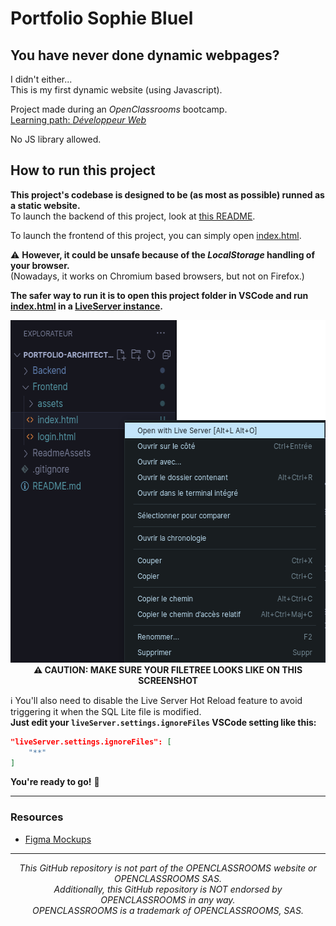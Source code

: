 # Portfolio Sophie Bluel

## You have never done dynamic webpages?

I didn't either...  
This is my first dynamic website (using Javascript).

Project made during an _OpenClassrooms_ bootcamp.  
[Learning path: _Développeur Web_](https://openclassrooms.com/fr/paths/717-developpeur-web)

No JS library allowed.

## How to run this project

**This project's codebase is designed to be (as most as possible) runned as a static website.**  
To launch the backend of this project, look at [this README](./Backend/ReadMe.md).

To launch the frontend of this project, you can simply open [index.html](./Frontend/index.html).  

⚠️ **However, it could be unsafe because of the _LocalStorage_ handling of your browser.**  
(Nowadays, it works on Chromium based browsers, but not on Firefox.)

**The safer way to run it is to open this project folder in VSCode and run [index.html](./Frontend/index.html) in a [LiveServer instance](https://marketplace.visualstudio.com/items?itemName=ritwickdey.LiveServer).**

<p align="center"><img src="./ReadmeAssets/RunWithLiveServer.png" alt="Run with Live Server example" width="595" height="548" /><br><b>⚠️ CAUTION: MAKE SURE YOUR FILETREE LOOKS LIKE ON THIS SCREENSHOT</b></p>

ℹ️ You'll also need to disable the Live Server Hot Reload feature to avoid triggering it when the SQL Lite file is modified.  
**Just edit your `liveServer.settings.ignoreFiles` VSCode setting like this:**
```json
"liveServer.settings.ignoreFiles": [
    "**"
]
```

**You're ready to go!** 🚀

---

### Resources

- [Figma Mockups](www.figma.com/file/kfKHknHySoTibZfdolGAX6/Desktop)

---

<p align="center"><em>This GitHub repository is not part of the OPENCLASSROOMS website or OPENCLASSROOMS SAS.<br>Additionally, this GitHub repository is NOT endorsed by OPENCLASSROOMS in any way.<br>OPENCLASSROOMS is a trademark of OPENCLASSROOMS, SAS.</em></p>